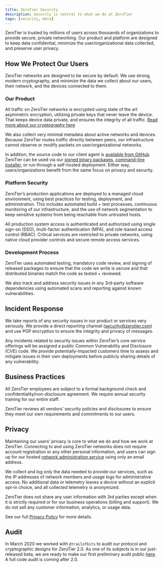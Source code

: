 ```yaml
---
title: ZeroTier Security
description: Security is central to what we do at ZeroTier
tags: [security, meta]
---
```


ZeroTier is trusted by millions of users across thousands of organizations to provide secure, private networking. Our product and platform are designed to keep data confidential, minimize the user/organizational data collected, and preserve user privacy.

## How We Protect Our Users

ZeroTier networks are designed to be secure by default. We use strong, modern cryptography, and minimize the data we collect about our users, their network, and the devices connected to them.

### Our Product

All traffic on ZeroTier networks is encrypted using state of the art asymmetric encryption, utilizing private keys that never leave the device. That keeps device data private, and ensures the integrity of all traffic. [Read more about our cryptography here](./protocol.md#cryptography)

We also collect very minimal metadata about active networks and devices. Because ZeroTier routes traffic directly between peers, our infrastructure cannot observe or modify packets on user/organizational networks.

In addition, the source code to our client agent is [available from GitHub](https://github.com/zerotier/ZeroTierOne). ZeroTier can be used via our [signed binary packages](https://www.zerotier.com/download/), [command-line installer](https://install.zerotier.com), or run through a self-hosted deployment. Either way, users/organizations benefit from the same focus on privacy and security.

### Platform Security

ZeroTier’s production applications are deployed to a managed cloud environment, using best practices for testing, deployment, and administration. This includes automated build + test processes, continuous monitoring of our infrastructure, and the use of network segmentation to keep sensitive systems from being reachable from untrusted hosts.

All production system access is authenticated and authorized using single sign-on (SSO), multi-factor authentication (MFA), and role-based access control (RBAC). Critical services are restricted to private networks, using native cloud provider controls and secure remote access services.

### Development Process

ZeroTier uses automated testing, mandatory code review, and signing of released packages to ensure that the code we write is secure and that distributed binaries match the code as tested + reviewed.

We also track and address security issues in any 3rd-party software dependencies using automated scans and reporting against known vulnerabilities.

## Incident Response

We take reports of any security issues in our product or services very seriously. We provide a direct reporting channel ([security@zerotier.com](mailto:security@zerotier.com)) and use PGP encryption to ensure the integrity and privacy of messages.

Any incidents related to security issues within ZeroTier’s core service offerings will be assigned a public Common Vulnerability and Disclosure (CVE) code. We provide potentially-impacted customers time to assess and mitigate issues in their own deployments before publicly sharing details of any vulnerability.

## Business Practices

All ZeroTier employees are subject to a formal background check and confidentiality/non-disclosure agreement. We require annual security training for our entire staff.

ZeroTier reviews all vendors’ security policies and disclosures to ensure they meet our own requirements and commitments to our users.

## Privacy

Maintaining our users’ privacy is core to what we do and how we work at ZeroTier. Connecting to and using ZeroTier networks does not require account registration or any other personal information, and users can sign up for our hosted [network administration service](https://my.zerotier.com) using only an email address.

We collect and log only the data needed to provide our services, such as the IP addresses of network members and usage logs for administrative access. No additional data or telemetry leaves a device without an explicit opt-in choice, and all collected telemetry is anonymized.

ZeroTier does not share any user information with 3rd parties except when it is strictly required or for our business operations (billing and support). We do not sell any customer information, analytics, or usage data.

See our full [Privacy Policy](https://www.zerotier.com/privacy-policy) for more details.

## Audit

In March 2020 we worked with `@trailofbits` to audit our protocol and cryptographic designs for ZeroTier 2.0. As one of its subjects is in our just-released beta, we are ready to make our first preliminary audit public [here](https://storage.googleapis.com/zt-web-large-files/ZeroTier%20Protocol%20Review%20Summary.pdf). A full code audit is coming after 2.0.
